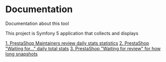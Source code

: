 # Documentation

Documentation about this tool

This project is Symfony 5 application that collects and displays

[1. PrestaShop Maintainers review daily stats statistics](https://github.com/matks/fruitdelapassion/blob/master/doc/review-daily-stats.md)
[2. PrestaShop "Waiting for..." daily total stats](https://github.com/matks/fruitdelapassion/blob/master/doc/waiting-daily-total-stats.md)
[3. PrestaShop "Waiting for review" for how long snapshots](https://github.com/matks/fruitdelapassion/blob/master/doc/pr-waiting-review-snapshot.md)
